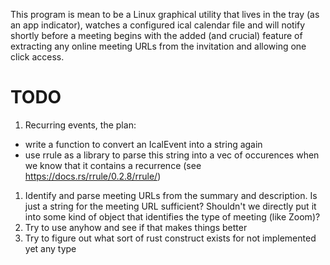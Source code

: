 This program is mean to be a Linux graphical utility that lives in the tray (as an app indicator), watches a configured ical calendar file and will notify shortly before a meeting begins with the added (and crucial) feature of extracting any online meeting URLs from the invitation and allowing one click access.

# TODO
1. Recurring events, the plan: 
  - write a function to convert an IcalEvent into a string again
  - use rrule as a library to parse this string into a vec of occurences when we know that it contains a recurrence (see <https://docs.rs/rrule/0.2.8/rrule/>)
1. Identify and parse meeting URLs from the summary and description. Is just a string for the meeting URL sufficient? Shouldn't we directly put it into some kind of object that identifies the type of meeting (like Zoom)?
1. Try to use anyhow and see if that makes things better
1. Try to figure out what sort of rust construct exists for not implemented yet any type
